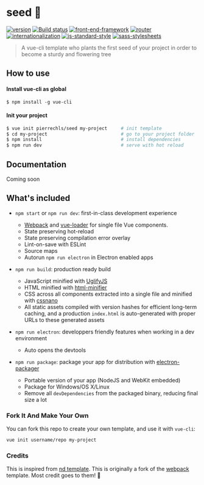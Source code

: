 # seed 🌱 

[![version](https://img.shields.io/badge/version-1.0-green.svg?style=flat-square)](https://github.com/pierrechls/seed) [![Build status](https://img.shields.io/badge/build-passing-green.svg?style=flat-square)](https://img.shields.io/badge/build-passing-green.svg?style=flat-square) [![front-end-framework](https://img.shields.io/badge/framework-vue.js-lightgrey.svg?style=flat-square)](http://vuejs.org/) [![router](https://img.shields.io/badge/router-vue--router-lightgrey.svg?style=flat-square)](http://router.vuejs.org/en/index.html) [![internationalization](https://img.shields.io/badge/internationalization-vue--i18n-lightgrey.svg?style=flat-square)](https://github.com/kazupon/vue-i18n) [![js-standard-style](https://img.shields.io/badge/code_style-standard-lightgrey.svg?style=flat-square)](http://standardjs.com/) [![sass-stylesheets](https://img.shields.io/badge/stylesheets-sass-lightgrey.svg?style=flat-square)](http://sass-lang.com/)

> A vue-cli template who plants the first seed of your project in order to become a sturdy and flowering tree

## How to use


#### Install vue-cli as global

``` 
$ npm install -g vue-cli
```

#### Init your project

``` bash
$ vue init pierrechls/seed my-project     # init template
$ cd my-project                           # go to your project folder
$ npm install                             # install dependencies
$ npm run dev                             # serve with hot reload
```

## Documentation

Coming soon

## What's included

- `npm start` or `npm run dev`: first-in-class development experience
  - [Webpack](http://webpack.github.io/) and [vue-loader](http://vuejs.github.io/vue-loader/) for single file Vue components.
  - State preserving hot-reload
  - State preserving compilation error overlay
  - Lint-on-save with ESLint
  - Source maps
  - Autorun `npm run electron` in Electron enabled apps

- `npm run build`: production ready build
  - JavaScript minified with [UglifyJS](https://github.com/mishoo/UglifyJS2)
  - HTML minified with [html-minifier](https://github.com/kangax/html-minifier)
  - CSS across all components extracted into a single file and minified with [cssnano](https://github.com/ben-eb/cssnano)
  - All static assets compiled with version hashes for efficient long-term caching, and a production `index.html` is auto-generated with proper URLs to these generated assets

- `npm run electron`: developpers friendly features when working in a dev environment
  - Auto opens the devtools

- `npm run package`: package your app for distribution with [electron-packager](https://github.com/electron-userland/electron-packager)
  - Portable version of your app (NodeJS and WebKit embedded)
  - Package for Windows/OS X/Linux
  - Remove all `devDependencies` from the packaged binary, reducing final size a lot

### Fork It And Make Your Own

You can fork this repo to create your own template, and use it with `vue-cli`:

``` bash
vue init username/repo my-project
```

### Credits

This is inspired from [nd template](https://github.com/soixantecircuits/nd). This is originally a fork of the [webpack](https://github.com/vuejs-templates/webpack) template. Most credit goes to them! 👏
